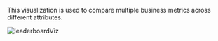 This visualization is used to compare multiple business metrics across different attributes.

![leaderboardViz](https://github.com/agri2411/leaderboardViz/assets/51440004/b39096f2-48f8-47c2-81cc-c9076a5c8c70)
